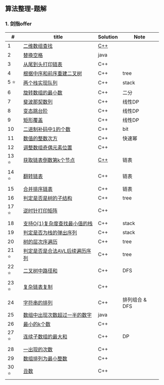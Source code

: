 ## 算法整理-题解

### 1. 剑指offer

| #    | title | Solution | Note |
| ---- | ----- | -------- | ---- |
| 1    | [二维数组查找](./off/1-二维数组查找.cpp)  | [C++](./off/1-二维数组查找.md)      |  |
| 2     |  [替换空格](./off/2-替换空格.java)     |   java    |       |
| 3     |  [从尾到头打印链表](./off/3-从尾到头打印一个链表.cpp)     |  C++        |  |
| 4     | [根据中序和前序重建二叉树](./off/4-重建二叉树.cpp) | C++ | tree |
| 5  :star:   | [两个栈实现队列](./off/5.两个栈实现队列.cpp) |C++  | stack |
| 6     |[旋转数组的最小数](./off/6-旋转数组的最小数.cpp)  |C++  | 二分 |
| 7     | [斐波那契数列](./off/7-斐波那契数列.cpp) | C++ | 线性DP |
| 8     | [变态跳台阶](./off/8-变态跳台阶.cpp) |C++  | 线性DP |
| 9     |  [矩形覆盖](./off/9.矩形覆盖.cpp) |C++   | 线性DP |
| 10    | [二进制补码中1的个数](./off/10-二进制数中1的个数.cpp)  | C++  | bit  |
|11     |   [数值的整数次方](./off/11-数值的整数次方.cpp)|C++|快速幂|
|12     | [调整数组奇偶元素位置](./off/12-调整数组内元素顺序.cpp) | C++ | |
|13​ :star:  | [获取链表倒数第k个节点](./off/13-获取链表倒数第k个节点.cpp) | [C++](./off/13-获取链表倒数第k个节点.md) | 链表|
|14​ :star:  | [翻转链表](./off/14-翻转链表.cpp)|  C++ |  链表 |
|15     | [合并排序链表](./off/15-合并排序链表.cpp) | C++ | 链表 |
|16     |   [判定是否是树的子结构](./off/16-判定是否是树的子结构.cpp) | C++ | tree |
|17​ :star: |   [逆时针打印矩阵](./off/17-逆时针打印矩阵.cpp) | C++ |  |
|18     |    [支持O(1)复杂度查找最小值的栈](./off/18-支持O(1)复杂度查找最小值的栈.cpp)    | C++ |    stack |
|19     |   [判定是否为栈的弹出序列](./off/19-判定是否为栈的弹出序列.cpp) | C++ |   stack  |
|20     | [树的层次序遍历](./off/19-判定是否为栈的弹出序列.cpp) |  C++  |   tree |
|21 :star:     | [判定是否是合法AVL后续遍历序列](./off/21-判定是否是合法AVL后续遍历序列.cpp) | C++ | tree |
|22 :star:      |[二叉树中路径和](./off/22-二叉树中路径和.cpp)   | C++   | DFS|
|23 :star:      |[复杂链表复制](./off/23-复杂链表复制.cpp)   | C++   | |
|24    |[字符串的排列](./off/24-字符串的排列.cpp)   | C++   | 排列组合 & DFS|
|25    |[数组中出现次数超过一半的数字](./off/25-数组中出现次数超过一半的数字.java)   | java   | |
|26    |[最小的k个数](./off/26-最小的k个数.cpp)   | C++   | |
|27 :star:   |[连续子数组的最大和](./off/27-连续子数组的最大和.cpp)   | C++   |DP |
|28    |[一出现的次数](./off/28-一出现的次数.cpp)   | C++   | |
|29    |[数组排列为最小整数](./off/29-数组排列为最小整数.cpp)   | C++   | |
|30   :star: |[丑数](./off/30-丑数.cpp)   | C++   | |




